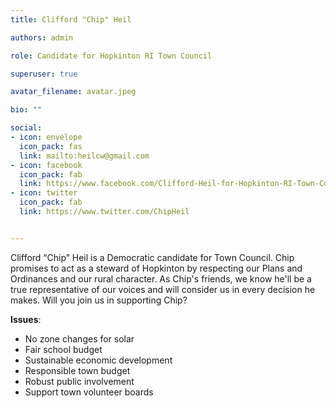 ```yaml
---
title: Clifford "Chip" Heil

authors: admin

role: Candidate for Hopkinton RI Town Council

superuser: true

avatar_filename: avatar.jpeg

bio: ""

social:
- icon: envelope
  icon_pack: fas
  link: mailto:heilcw@gmail.com
- icon: facebook
  icon_pack: fab
  link: https://www.facebook.com/Clifford-Heil-for-Hopkinton-RI-Town-Council-104002208046356/
- icon: twitter
  icon_pack: fab
  link: https://www.twitter.com/ChipHeil


---
```

Clifford “Chip” Heil is a Democratic candidate for Town Council. Chip promises to act as a steward of Hopkinton by respecting our Plans and Ordinances and our rural character. As Chip's friends, we know he'll be a true representative of our voices and will consider us in every decision he makes. Will you join us in supporting Chip?

**Issues**:
- No zone changes for solar
- Fair school budget
- Sustainable economic development
- Responsible town budget
- Robust public involvement
- Support town volunteer boards
